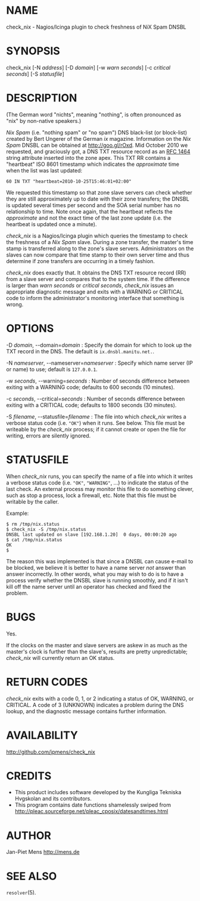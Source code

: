# NAME

check\_nix - Nagios/Icinga plugin to check freshness of NiX Spam
DNSBL

# SYNOPSIS

check\_nix [-N *address*] [-D *domain*] [-w *warn seconds*] [-c
*critical seconds*] [-S *statusfile*]

# DESCRIPTION

(The German word "nichts", meaning "nothing", is often pronounced
as "nix" by non-native speakers.)

*Nix Spam* (i.e. "nothing spam" or "no spam") DNS black-list (or
block-list) created by Bert Ungerer of the German *ix* magazine.
Information on the *Nix Spam* DNSBL can be obtained at
<http://goo.gl/rOxd>. Mid October 2010 we requested, and graciously
got, a DNS TXT resource record as an
[RFC 1464](http://tools.ietf.org/html/rfc1464) string attribute
inserted into the zone apex. This TXT RR contains a "heartbeat" ISO
8601 timestamp which indicates the *approximate* time when the list
was last updated:

    60 IN TXT "heartbeat=2010-10-25T15:46:01+02:00"

We requested this timestamp so that zone slave servers can check
whether they are still approximately up to date with their zone
transfers; the DNSBL is updated several times per second and the
SOA serial number has no relationship to time. Note once again,
that the heartbeat reflects the *approximate* and not the exact
time of the last zone update (i.e. the heartbeat is updated once a
minute).

*check\_nix* is a Nagios/Icinga plugin which queries the timestamp
to check the freshness of a *Nix Spam* slave. During a zone
transfer, the master's time stamp is transferred along to the
zone's slave servers. Administrators on the slaves can now compare
that time stamp to their own server time and thus determine if zone
transfers are occurring in a timely fashion.

*check\_nix* does exactly that. It obtains the DNS TXT resource
record (RR) from a slave server and compares that to the system
time. If the difference is larger than *warn seconds* or
*critical seconds*, *check\_nix* issues an appropriate diagnostic
message and exits with a WARNING or CRITICAL code to inform the
administrator's monitoring interface that something is wrong.

# OPTIONS

-D *domain*, --domain=*domain*
:   Specify the domain for which to look up the TXT record in the
    DNS. The default is `ix.dnsbl.manitu.net.`.

-N *nameserver*, --nameserver=*nameserver*
:   Specify which name server (IP or name) to use; default is
    `127.0.0.1`.

-w *seconds*, --warning=*seconds*
:   Number of seconds difference between exiting with a WARNING
    code; defaults to 600 seconds (10 minutes).

-c *seconds*, --critical=*seconds*
:   Number of seconds difference between exiting with a CRITICAL
    code; defaults to 1800 seconds (30 minutes).

-S *filename*, --statusfile=*filename*
:   The file into which *check\_nix* writes a verbose status code
    (i.e. `"OK"`) when it runs. See below. This file must be writeable
    by the *check\_nix* process; if it cannot create or open the file
    for writing, errors are silently ignored.


# STATUSFILE

When *check\_nix* runs, you can specify the name of a file into
which it writes a verbose status code (i.e. `"OK"`, `"WARNING"`,
...) to indicate the status of the last check. An external process
may monitor this file to do something clever, such as stop a
process, lock a firewall, etc. Note that this file must be writable
by the caller.

Example:

    $ rm /tmp/nix.status
    $ check_nix -S /tmp/nix.status
    DNSBL last updated on slave [192.168.1.20]  0 days, 00:00:20 ago
    $ cat /tmp/nix.status
    OK
    $

The reason this was implemented is that since a DNSBL can cause
e-mail to be blocked, we believe it is better to have a name server
*not* answer than answer incorrectly. In other words, what you may
wish to do is to have a process verify whether the DNSBL slave is
running smoothly, and if it isn't kill off the name server until an
operator has checked and fixed the problem.

# BUGS

Yes.

If the clocks on the master and slave servers are askew in as much
as the master's clock is further than the slave's, results are
pretty unpredictable; *check\_nix* will currently return an OK
status.

# RETURN CODES

*check\_nix* exits with a code 0, 1, or 2 indicating a status of
OK, WARNING, or CRITICAL. A code of 3 (UNKNOWN) indicates a problem
during the DNS lookup, and the diagnostic message contains further
information.

# AVAILABILITY

<http://github.com/jpmens/check_nix>

# CREDITS

-   This product includes software developed by the Kungliga
    Tekniska Hvgskolan and its contributors.
-   This program contains date functions shamelessly swiped from
    <http://pleac.sourceforge.net/pleac_cposix/datesandtimes.html>

# AUTHOR

Jan-Piet Mens <http://mens.de>

# SEE ALSO

`resolver`(5).



